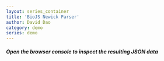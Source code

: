 ```yaml
---
layout: series_container
title: 'BioJS Newick Parser'
author: David Dao
category: demo
series: demo
---
```

<script src="http://d3js.org/d3.v3.min.js"></script>
<script src="http://daviddao.de/biojs-io-newick.min.js"></script>

<div id="demo"></div> 

<script>
        var div = document.getElementById('demo');
		d3.select(div).append("em").text("Input Tree (Newick): ");

		var inputform = d3.select(div)
							.append("input");
        var data;

		var button_enter = d3.select(div)
							.append("button")
							.text("Enter")
							.on("click", function() {

								var newick = inputform.node().value;

								data = biojs.io.newick.parse_nwk(newick);
                                console.log(data);
                                
                                d3.select("#demo").append("h3").html(JSON.stringify(data));

							});

</script>

<h5>Open the browser console to inspect the resulting JSON data</h5>